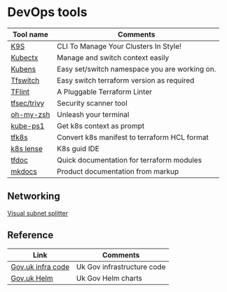 # DevOps tools

| Tool name  | Comments |
| ------------- | ------------- |
| [K9S](https://k9scli.io/) | CLI To Manage Your Clusters In Style!  |
| [Kubectx](https://github.com/ahmetb/kubectx)  | Manage and switch context easily |
| [Kubens](https://github.com/ahmetb/kubectx/blob/master/kubens)| Easy set/switch namespace you are working on. |
|[Tfswitch](https://github.com/warrensbox/terraform-switcher)| Easy switch terraform version as required|
|[TFlint](https://github.com/terraform-linters/tflint)| A Pluggable Terraform Linter|
|[tfsec/trivy](https://github.com/aquasecurity/trivy) | Security scanner tool |
|[oh-my-zsh](https://ohmyz.sh/)| Unleash your terminal|
|[kube-ps1](https://github.com/jonmosco/kube-ps1)| Get k8s context as prompt|
|[tfk8s](https://github.com/jrhouston/tfk8s)| Convert k8s manifest to terraform HCL format|
|[k8s lense](https://k8slens.dev/)| K8s guid IDE|
|[tfdoc](https://terraform-docs.io/)| Quick documentation for terraform modules|	
|[mkdocs](https://www.mkdocs.org/)| Product documentation from markup |

## Networking
[Visual subnet splitter](https://www.fryguy.net/wp-content/tools/subnets.html)

## Reference
| Link  | Comments |
| ------------- | ------------- |
|[Gov.uk infra code](https://github.com/alphagov/govuk-infrastructure)| Uk Gov infrastructure code|
|[Gov.uk Helm](https://github.com/alphagov/govuk-helm-charts/tree/main)| Uk Gov Helm charts|